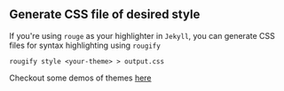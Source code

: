 ## Generate CSS file of desired style

If you're using `rouge` as your highlighter in `Jekyll`, you can generate CSS files for syntax highlighting using `rougify`

```
rougify style <your-theme> > output.css
```

Checkout some demos of themes [here](https://codemirror.net/demo/theme.html)
